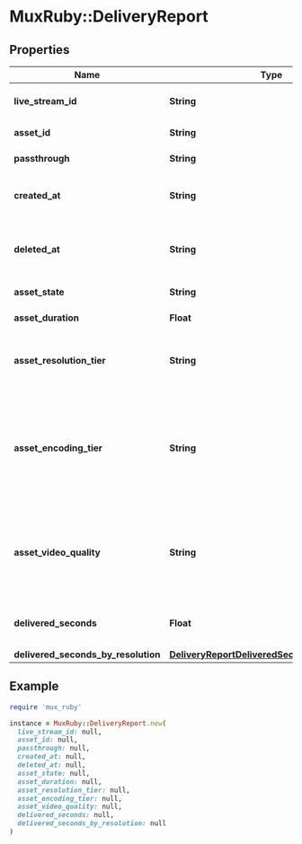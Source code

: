 # MuxRuby::DeliveryReport

## Properties

| Name | Type | Description | Notes |
| ---- | ---- | ----------- | ----- |
| **live_stream_id** | **String** | Unique identifier for the live stream that created the asset. | [optional] |
| **asset_id** | **String** | Unique identifier for the asset. | [optional] |
| **passthrough** | **String** | The &#x60;passthrough&#x60; value for the asset. | [optional] |
| **created_at** | **String** | Time at which the asset was created. Measured in seconds since the Unix epoch. | [optional] |
| **deleted_at** | **String** | If exists, time at which the asset was deleted. Measured in seconds since the Unix epoch. | [optional] |
| **asset_state** | **String** | The state of the asset. | [optional] |
| **asset_duration** | **Float** | The duration of the asset in seconds. | [optional] |
| **asset_resolution_tier** | **String** | The resolution tier that the asset was ingested at, affecting billing for ingest &amp; storage | [optional] |
| **asset_encoding_tier** | **String** | This field is deprecated. Please use &#x60;asset_video_quality&#x60; instead. The encoding tier that the asset was ingested at. [See the video quality guide for more details.](https://docs.mux.com/guides/use-encoding-tiers) | [optional] |
| **asset_video_quality** | **String** | The video quality that the asset was ingested at. This field replaces &#x60;asset_encoding_tier&#x60;. [See the video quality guide for more details.](https://docs.mux.com/guides/use-encoding-tiers) | [optional] |
| **delivered_seconds** | **Float** | Total number of delivered seconds during this time window. | [optional] |
| **delivered_seconds_by_resolution** | [**DeliveryReportDeliveredSecondsByResolution**](DeliveryReportDeliveredSecondsByResolution.md) |  | [optional] |

## Example

```ruby
require 'mux_ruby'

instance = MuxRuby::DeliveryReport.new(
  live_stream_id: null,
  asset_id: null,
  passthrough: null,
  created_at: null,
  deleted_at: null,
  asset_state: null,
  asset_duration: null,
  asset_resolution_tier: null,
  asset_encoding_tier: null,
  asset_video_quality: null,
  delivered_seconds: null,
  delivered_seconds_by_resolution: null
)
```

